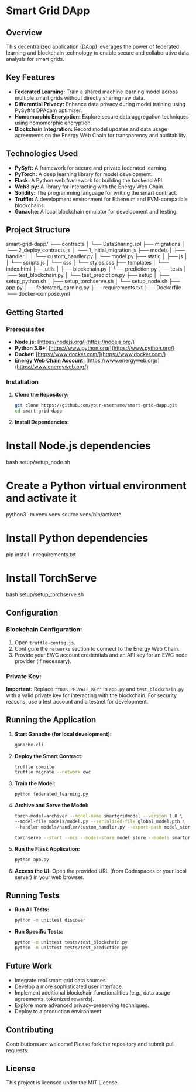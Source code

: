 # Smart Grid DApp

## Overview

This decentralized application (DApp) leverages the power of federated learning and blockchain technology to enable secure and collaborative data analysis for smart grids. 

## Key Features

- **Federated Learning:** Train a shared machine learning model across multiple smart grids without directly sharing raw data.
- **Differential Privacy:** Enhance data privacy during model training using PySyft's DPAdam optimizer.
- **Homomorphic Encryption:**  Explore secure data aggregation techniques using homomorphic encryption.
- **Blockchain Integration:** Record model updates and data usage agreements on the Energy Web Chain for transparency and auditability.

## Technologies Used

- **PySyft:**  A framework for secure and private federated learning.
- **PyTorch:** A deep learning library for model development.
- **Flask:**  A Python web framework for building the backend API.
- **Web3.py:** A library for interacting with the Energy Web Chain.
- **Solidity:** The programming language for writing the smart contract.
- **Truffle:** A development environment for Ethereum and EVM-compatible blockchains.
- **Ganache:** A local blockchain emulator for development and testing.

## Project Structure
smart-grid-dapp/
├── contracts
│   └── DataSharing.sol
├── migrations
│   ├── 2_deploy_contracts.js
│   └── 1_initial_migration.js
├── models
│   ├── handler
│   │   └── custom_handler.py
│   └── model.py
├── static
│   ├── js
│   │   └── scripts.js
│   └── css
│       └── styles.css
├── templates
│   └── index.html
├── utils
│   ├── blockchain.py
│   └── prediction.py
├── tests
│   ├── test_blockchain.py
│   └── test_prediction.py
├── setup
│   ├── setup_python.sh
│   ├── setup_torchserve.sh
│   └── setup_node.sh
├── app.py
├── federated_learning.py
├── requirements.txt
├── Dockerfile
└── docker-compose.yml

## Getting Started

### Prerequisites

- **Node.js:** [https://nodejs.org/](https://nodejs.org/)
- **Python 3.8+:** [https://www.python.org/](https://www.python.org/)
- **Docker:** [https://www.docker.com/](https://www.docker.com/)
- **Energy Web Chain Account:** [https://www.energyweb.org/](https://www.energyweb.org/)

### Installation

1. **Clone the Repository:**

   ```bash
   git clone https://github.com/your-username/smart-grid-dapp.git
   cd smart-grid-dapp

2. **Install Dependencies:**

# Install Node.js dependencies
bash setup/setup_node.sh

# Create a Python virtual environment and activate it
python3 -m venv venv
source venv/bin/activate

# Install Python dependencies
pip install -r requirements.txt

# Install TorchServe
bash setup/setup_torchserve.sh

## Configuration

### Blockchain Configuration:

1. Open `truffle-config.js`.
2. Configure the `networks` section to connect to the Energy Web Chain.
3. Provide your EWC account credentials and an API key for an EWC node provider (if necessary).

### Private Key:

**Important:** Replace `"YOUR_PRIVATE_KEY"` in `app.py` and `test_blockchain.py` with a valid private key for interacting with the blockchain. For security reasons, use a test account and a testnet for development. 

## Running the Application

1. **Start Ganache (for local development):**
   ```bash
   ganache-cli
   ```

2. **Deploy the Smart Contract:**
   ```bash
   truffle compile
   truffle migrate --network ewc 
   ```

3. **Train the Model:**
   ```bash
   python federated_learning.py
   ```

4. **Archive and Serve the Model:**
   ```bash
   torch-model-archiver --model-name smartgridmodel --version 1.0 \
   --model-file models/model.py --serialized-file global_model.pth \
   --handler models/handler/custom_handler.py --export-path model_store

   torchserve --start --ncs --model-store model_store --models smartgridmodel=smartgridmodel.mar
   ```

5. **Run the Flask Application:**
   ```bash
   python app.py
   ```

6. **Access the UI:**
   Open the provided URL (from Codespaces or your local server) in your web browser.

## Running Tests

* **Run All Tests:**
   ```bash
   python -m unittest discover
   ```

* **Run Specific Tests:**
   ```bash
   python -m unittest tests/test_blockchain.py
   python -m unittest tests/test_prediction.py
   ```

## Future Work

* Integrate real smart grid data sources.
* Develop a more sophisticated user interface.
* Implement additional blockchain functionalities (e.g., data usage agreements, tokenized rewards).
* Explore more advanced privacy-preserving techniques.
* Deploy to a production environment.

## Contributing

Contributions are welcome! Please fork the repository and submit pull requests.

## License

This project is licensed under the MIT License.